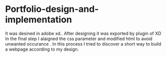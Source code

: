 # Portfolio-design-and-implementation
It was desined in adobe xd..
After designing it was exported by plugin of XD
In the final step I alaigned the css parameter and modified html to avoid unwanted occurance .
In this process I tried to discover a short way to build a webpage according to my design.
